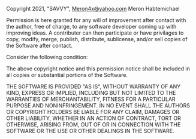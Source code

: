 Copyright 2021, "SAVVY", Meron4x@yahoo.com
Meron Habtemichael

Permission is here granted for any will of improvement after contact with the author, free of charge, to any software developer coming up with improving ideas.
A contributer can then participate or have privilages to copy, modify, merge, publish, distribute, sublicense, and/or sell copies of the Software after contact. 

Consider the following condition:

The above copyright notice and this permission notice shall be included in all copies or substantial portions of the Software.

THE SOFTWARE IS PROVIDED "AS IS", WITHOUT WARRANTY OF ANY KIND, EXPRESS OR IMPLIED, INCLUDING BUT NOT LIMITED TO THE WARRANTIES OF MERCHANTABILITY,
 FITNESS FOR A PARTICULAR PURPOSE AND NONINFRINGEMENT. IN NO EVENT SHALL THE AUTHORS OR COPYRIGHT HOLDERS BE LIABLE FOR ANY CLAIM, 
 DAMAGES OR OTHER LIABILITY, WHETHER IN AN ACTION OF CONTRACT, TORT OR OTHERWISE, ARISING FROM, OUT OF OR IN CONNECTION WITH THE SOFTWARE OR THE USE OR OTHER DEALINGS IN THE SOFTWARE.
